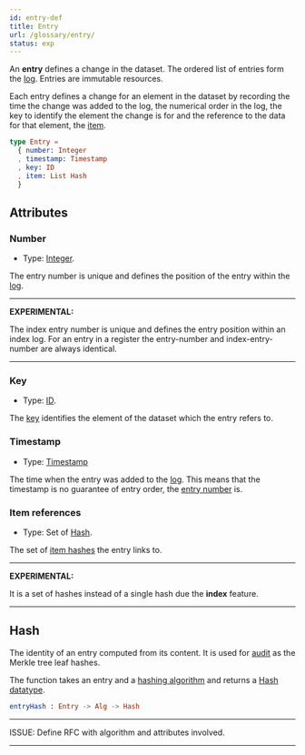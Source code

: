 ```yaml
---
id: entry-def
title: Entry
url: /glossary/entry/
status: exp
---
```


An **entry** defines a change in the dataset. The ordered list of entries form
the [log](/glossary/log/). Entries are immutable resources.

Each entry defines a change for an element in the dataset by recording the
time the change was added to the log, the numerical order in the log, the
key to identify the element the change is for and the reference to the data
for that element, the [item](/glossary/item/).

```elm
type Entry =
  { number: Integer
  , timestamp: Timestamp
  , key: ID
  , item: List Hash
  }
```

## Attributes

### Number

* Type: [Integer](/datatypes/integer/).

The entry number is unique and defines the position of the entry within the
[log](/glossary/log/).

***
**EXPERIMENTAL:**

The index entry number is unique and defines
the entry position within an index log. For an entry in a
register the entry-number and index-entry-number are always identical.
***

### Key

* Type: [ID](/datatypes/id/).

The [key](/glossary/key/) identifies the element of the dataset which the
entry refers to.

### Timestamp

* Type: [Timestamp](/datatypes/timestamp/)

The time when the entry was added to the [log](/glossary/log/). This means
that the timestamp is no guarantee of entry order, the [entry
number](#entry-number) is.


### Item references

* Type: Set of [Hash](/datatypes/hash/).

The set of [item hashes](/glossary/item#hash) the entry links to.

***
**EXPERIMENTAL:**

It is a set of hashes instead of a single hash due the **index** feature.
***


## Hash

The identity of an entry computed from its content. It is used for
[audit](/audit/) as the  Merkle tree leaf hashes.

The function takes an entry and a [hashing
algorithm](/glossary/hashing-algorithm/) and returns a [Hash
datatype](/datatypes/hash/).

```elm
entryHash : Entry -> Alg -> Hash
```

***
ISSUE: Define RFC with algorithm and attributes involved.
***
